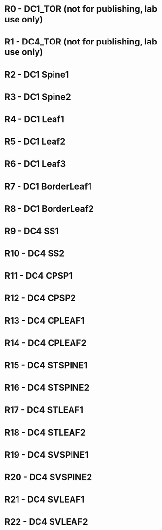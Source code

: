 #  R0 - DC1_TOR (not for publishing, lab use only)
#  R1 - DC4_TOR (not for publishing, lab use only)
#  R2 - DC1 Spine1
#  R3 - DC1 Spine2
#  R4 - DC1 Leaf1
#  R5 - DC1 Leaf2
#  R6 - DC1 Leaf3
#  R7 - DC1 BorderLeaf1
#  R8 - DC1 BorderLeaf2
#  R9 -  DC4 SS1
#  R10 - DC4 SS2
#  R11 - DC4 CPSP1 
#  R12 - DC4 CPSP2
#  R13 - DC4 CPLEAF1
#  R14 - DC4 CPLEAF2
#  R15 - DC4 STSPINE1
#  R16 - DC4 STSPINE2
#  R17 - DC4 STLEAF1
#  R18 - DC4 STLEAF2
#  R19 - DC4 SVSPINE1
#  R20 - DC4 SVSPINE2
#  R21 - DC4 SVLEAF1
#  R22 - DC4 SVLEAF2
